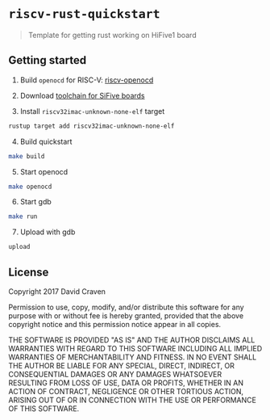 # `riscv-rust-quickstart`

> Template for getting rust working on HiFive1 board

## Getting started
1. Build `openocd` for RISC-V: [riscv-openocd](https://github.com/riscv/riscv-openocd)

2. Download [toolchain for SiFive boards](https://static.dev.sifive.com/dev-tools/riscv64-unknown-elf-gcc-8.1.0-2019.01.0-x86_64-linux-ubuntu14.tar.gz)

3. Install `riscv32imac-unknown-none-elf` target
```sh
rustup target add riscv32imac-unknown-none-elf
```

4. Build quickstart
```sh
make build
```

5. Start openocd
```sh
make openocd
```

6. Start gdb
```sh
make run
```

7. Upload with gdb
```sh
upload
```


## License
Copyright 2017 David Craven

Permission to use, copy, modify, and/or distribute this software for any purpose
with or without fee is hereby granted, provided that the above copyright notice
and this permission notice appear in all copies.

THE SOFTWARE IS PROVIDED "AS IS" AND THE AUTHOR DISCLAIMS ALL WARRANTIES WITH
REGARD TO THIS SOFTWARE INCLUDING ALL IMPLIED WARRANTIES OF MERCHANTABILITY AND
FITNESS. IN NO EVENT SHALL THE AUTHOR BE LIABLE FOR ANY SPECIAL, DIRECT,
INDIRECT, OR CONSEQUENTIAL DAMAGES OR ANY DAMAGES WHATSOEVER RESULTING FROM LOSS
OF USE, DATA OR PROFITS, WHETHER IN AN ACTION OF CONTRACT, NEGLIGENCE OR OTHER
TORTIOUS ACTION, ARISING OUT OF OR IN CONNECTION WITH THE USE OR PERFORMANCE OF
THIS SOFTWARE.
